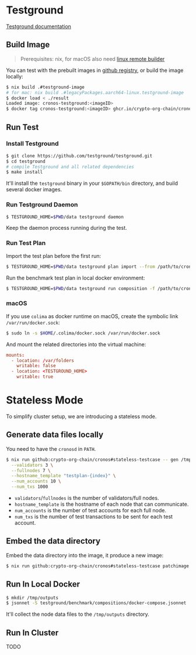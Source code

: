 # Testground

[Testground documentation](https://docs.testground.ai/)

## Build Image

>  Prerequisites: nix, for macOS also need [linux remote builder](https://nix.dev/manual/nix/2.22/advanced-topics/distributed-builds.html)

You can test with the prebuilt images in [github registry](https://github.com/crypto-org-chain/cronos/pkgs/container/cronos-testground), or build the image locally:

```bash
$ nix build .#testground-image
# for mac: nix build .#legacyPackages.aarch64-linux.testground-image
$ docker load < ./result
Loaded image: cronos-testground:<imageID>
$ docker tag cronos-testground:<imageID> ghcr.io/crypto-org-chain/cronos-testground:latest
```

## Run Test

### Install Testground

```bash
$ git clone https://github.com/testground/testground.git
$ cd testground
# compile Testground and all related dependencies
$ make install
```

It'll install the `testground` binary in your `$GOPATH/bin` directory, and build several docker images.

### Run Testground Daemon

```bash
$ TESTGROUND_HOME=$PWD/data testground daemon
```

Keep the daemon process running during the test.

### Run Test Plan

Import the test plan before the first run:

```bash
$ TESTGROUND_HOME=$PWD/data testground plan import --from /path/to/cronos/testground/benchmark
```

Run the benchmark test plan in local docker environment:

```bash
$ TESTGROUND_HOME=$PWD/data testground run composition -f /path/to/cronos/testground/benchmark/compositions/local.toml --wait
```

### macOS

If you use `colima` as docker runtime on macOS, create the symbolic link `/var/run/docker.sock`:

```bash
$ sudo ln -s $HOME/.colima/docker.sock /var/run/docker.sock
```

And mount the related directories into the virtual machine:

```toml
mounts:
  - location: /var/folders
    writable: false
  - location: <TESTGROUND_HOME>
    writable: true
```



# Stateless Mode

To simplify cluster setup, we are introducing a stateless mode.

## Generate data files locally

You need to have the `cronosd` in `PATH`.

```bash
$ nix run github:crypto-org-chain/cronos#stateless-testcase -- gen /tmp/data/out \
  --validators 3 \
  --fullnodes 7 \
  --hostname_template "testplan-{index}" \
  --num_accounts 10 \
  --num_txs 1000
```

* `validators`/`fullnodes` is the number of validators/full nodes.
* `hostname_template` is the hostname of each node that can communicate.
* `num_accounts` is the number of test accounts for each full node.
* `num_txs` is the number of test transactions to be sent for each test account.

## Embed the data directory

Embed the data directory into the image, it produce a new image:

```bash
$ nix run github:crypto-org-chain/cronos#stateless-testcase patchimage cronos-testground:latest /tmp/data/out
```

## Run In Local Docker

```bash
$ mkdir /tmp/outputs
$ jsonnet -S testground/benchmark/compositions/docker-compose.jsonnet | docker-compose -f /dev/stdin up
```

It'll collect the node data files to the `/tmp/outputs` directory.

## Run In Cluster

TODO
